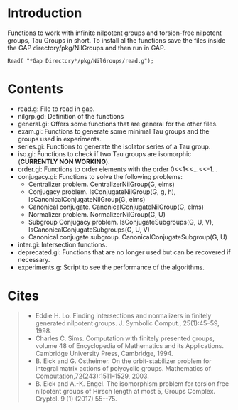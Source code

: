 # Introduction

Functions to work with infinite nilpotent groups and torsion-free nilpotent groups, Tau Groups in short.
To install al the functions save the files inside the GAP directory/pkg/NilGroups and then run in GAP.
```
Read( "*Gap Directory*/pkg/NilGroups/read.g");
```

# Contents

- read.g:       File to read in gap.
- nilgrp.gd:    Definition of the functions 
- general.gi:   Offers some functions that are general for the other files.
- exam.gi:      Functions to generate some minimal Tau groups and the groups used in experiments.
- series.gi:    Functions to generate the isolator series of a Tau group.
- iso.gi:       Functions to check if two Tau groups are isomorphic (**CURRENTLY NON WORKING**).
- order.gi:     Functions to order elements with the order 0<<1<<...<<-1...
- conjugacy.gi: Functions to solve the following problems:
  - Centralizer problem. CentralizerNilGroup(G, elms)
  - Conjugacy problem. IsConjugateNilGroup(G, g, h), IsCanonicalConjugateNilGroup(G, elms)
  - Canonical conjugate. CanonicalConjugateNilGroup(G, elms)
  - Normalizer problem. NormalizerNilGroup(G, U)
  - Subgroup Conjugacy problem. IsConjugateSubgroups(G, U, V), IsCanonicalConjugateSubgroups(G, U, V)
  - Canonical conjugate subgroup. CanonicalConjugateSubgroup(G, U)
- inter.gi: Intersection functions.
- deprecated.gi: Functions that are no longer used but can be recovered if necessary.
- experiments.g: Script to see the performance of the algorithms.

# Cites

> - Eddie H. Lo. Finding intersections and normalizers in finitely generated nilpotent groups. J. Symbolic Comput., 25(1):45–59, 1998.
> - Charles C. Sims. Computation with finitely presented groups, volume 48 of Encyclopedia of Mathematics and its Applications. Cambridge University Press, Cambridge, 1994.
> - B. Eick and G. Ostheimer. On the orbit-stabilizer problem for integral matrix actions of polycyclic groups. Mathematics of Computation,72(243):1511–1529, 2003.
> - B. Eick and A.-K. Engel. The isomorphism problem for torsion free nilpotent groups of Hirsch length at most 5, Groups Complex. Cryptol. 9 (1) (2017) 55--75.
